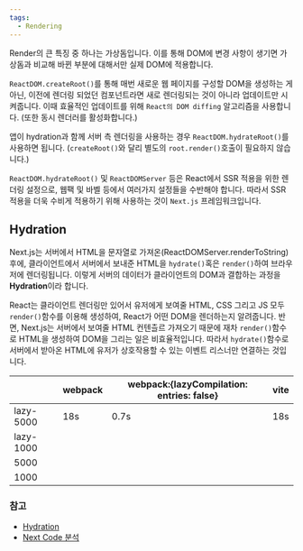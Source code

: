 ```yaml
---
tags:
  - Rendering
---
```

Render의 큰 특징 중 하나는 가상돔입니다. 이를 통해 DOM에 변경 사항이 생기면 가상돔과 비교해 바뀐 부분에 대해서만 실제 DOM에 적용합니다.

`ReactDOM.createRoot()`를 통해 매번 새로운 웹 페이지를 구성할 DOM을 생성하는 게 아닌, 이전에 렌더링 되었던 컴포넌트라면 새로 렌더링되는 것이 아니라 업데이트만 시켜줍니다. 이때 효율적인 업데이트를 위해 `React의 DOM diffing` 알고리즘을 사용합니다. (또한 동시 렌더러를 활성화합니다.)

앱이 hydration과 함께 서버 측 렌더링을 사용하는 경우 `ReactDOM.hydrateRoot()`를 사용하면 됩니다. (`createRoot()`와 달리 별도의 `root.render()`호출이 필요하지 않습니다.)

`ReactDOM.hydrateRoot()` 및 `ReactDOMServer` 등은 React에서 SSR 적용을 위한 렌더링 설정으로, 웹팩 및 바벨 등에서 여러가지 설정들을 수반해야 합니다. 따라서 SSR 적용을 더욱 수비게 적용하기 위해 사용하는 것이 `Next.js` 프레임워크입니다.

## Hydration
Next.js는 서버에서 HTML을 문자열로 가져온(ReactDOMServer.renderToString) 후에, 클라이언트에서 서버에서 보내준 HTML을 `hydrate()`혹은 `render()`하여 브라우저에 렌더링됩니다. 이렇게 서버의 데이터가 클라이언트의 DOM과 결합하는 과정을 **Hydration**이라 합니다.

React는 클라이언트 렌더링만 있어서 유저에게 보여줄 HTML, CSS 그리고 JS 모두 `render()`함수를 이용해 생성하여, React가 어떤 DOM을 렌더하는지 알려줍니다.
반면, Next.js는 서버에서 보여줄 HTML 컨텐츨르 가져오기 때문에 재차 `render()`함수로 HTML을 생성하여 DOM을 그리는 일은 비효율적입니다. 따라서 `hydrate()`함수로 서버에서 받아온 HTML에 유저가 상호작용할 수 있는 이벤트 리스너만 연결하는 것입니다.

|           | webpack | webpack:{lazyCompilation: entries: false} |   vite  | 
|:--------- | ------- | ---- | --- |
| lazy-5000 | 18s     | 0.7s  |     18s|
| lazy-1000 |         |      |     |
| 5000      |         |      |     |
| 1000      |         |      |     |

### 참고
- [Hydration](https://velog.io/@pjh1011409/React-Query-HydrationSSR)
- [Next Code 분석](https://www.howdy-mj.me/next/hydrate)